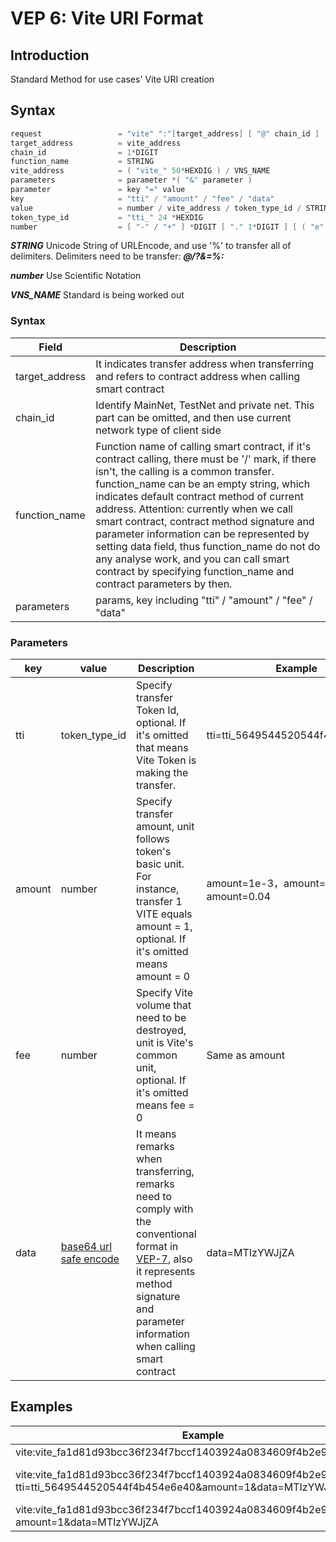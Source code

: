 # VEP 6: Vite URI Format

## Introduction
Standard Method for use cases' Vite URI creation

## Syntax
```c++
request                 = "vite" ":"[target_address] [ "@" chain_id ] [ "/" function_name ] [ "?" parameters ]
target_address          = vite_address
chain_id                = 1*DIGIT
function_name           = STRING
vite_address            = ( "vite_" 50*HEXDIG ) / VNS_NAME
parameters              = parameter *( "&" parameter )
parameter               = key "=" value
key                     = "tti" / "amount" / "fee" / "data"
value                   = number / vite_address / token_type_id / STRING
token_type_id           = "tti_" 24 *HEXDIG
number                  = [ "-" / "+" ] *DIGIT [ "." 1*DIGIT ] [ ( "e" / "E" ) [ 1*DIGIT ]
```

***STRING***  Unicode String of URLEncode, and use '%' to transfer all of delimiters. Delimiters need to be transfer: ***@/?&=%:***

***number*** Use Scientific Notation

***VNS_NAME*** Standard is being worked out

### Syntax

| Field | Description |
| --- | --- |
| target_address | It indicates transfer address when transferring and refers to contract address when calling smart contract |
| chain_id | Identify MainNet, TestNet and private net. This part can be omitted, and then use current network type of client side |
| function_name | Function name of calling smart contract, if it's contract calling, there must be '/' mark, if there isn't, the calling is a common transfer. function_name can be an empty string, which indicates default contract method of current address. Attention: currently when we call smart contract, contract method signature and parameter information can be represented by setting data field, thus function_name do not do any analyse work, and you can call smart contract by specifying function_name and contract parameters by then. |
| parameters | params, key including "tti" / "amount" / "fee" / "data" |

### Parameters

| key | value | Description | Example |
| --- | --- | --- | --- |
| tti | token_type_id | Specify transfer Token Id, optional. If it's omitted that means Vite Token is making the transfer. | tti=tti_5649544520544f4b454e6e40 |
| amount | number | Specify transfer amount, unit follows token's basic unit. For instance, transfer 1 VITE equals amount = 1, optional. If it's omitted means amount = 0 | amount=1e-3，amount=1000，amount=0.04 |
| fee | number | Specify Vite volume that need to be destroyed, unit is Vite's common unit, optional. If it's omitted means fee = 0 | Same as amount |
| data | [base64 url safe encode](https://tools.ietf.org/html/rfc4648#section-5) | It means remarks when transferring, remarks need to comply with the conventional format in [VEP-7](./vep-7.html), also it represents method signature and parameter information when calling smart contract | data=MTIzYWJjZA |

## Examples

| Example | Description |
| --- | --- |
| vite:vite_fa1d81d93bcc36f234f7bccf1403924a0834609f4b2e9856ad | Account Address |
| vite:vite_fa1d81d93bcc36f234f7bccf1403924a0834609f4b2e9856ad?tti=tti_5649544520544f4b454e6e40&amount=1&data=MTIzYWJjZA | Transfer 1 VITE to vite_fa1d81d93bcc36f234f7bccf1403924a0834609f4b2e9856ad, remark as “123abcd” |
| vite:vite_fa1d81d93bcc36f234f7bccf1403924a0834609f4b2e9856ad/echo?amount=1&data=MTIzYWJjZA | Call contract 'echo' method |
